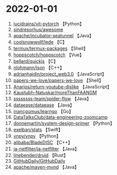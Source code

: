 # 2022-01-01

1. [lucidrains/vit-pytorch](https://github.com/lucidrains/vit-pytorch) 【Python】
2. [sindresorhus/awesome](https://github.com/sindresorhus/awesome) 
3. [apache/incubator-seatunnel](https://github.com/apache/incubator-seatunnel) 【Java】
4. [coolsnowwolf/lede](https://github.com/coolsnowwolf/lede) 【C】
5. [termux/termux-packages](https://github.com/termux/termux-packages) 【Shell】
6. [hoppscotch/hoppscotch](https://github.com/hoppscotch/hoppscotch) 【Vue】
7. [bellard/quickjs](https://github.com/bellard/quickjs) 【C】
8. [nlohmann/json](https://github.com/nlohmann/json) 【C++】
9. [adrianhajdin/project_web3.0](https://github.com/adrianhajdin/project_web3.0) 【JavaScript】
10. [papers-we-love/papers-we-love](https://github.com/papers-we-love/papers-we-love) 【Shell】
11. [Anarios/return-youtube-dislike](https://github.com/Anarios/return-youtube-dislike) 【JavaScript】
12. [Kaustubh-Natuskar/moreThanFAANGM](https://github.com/Kaustubh-Natuskar/moreThanFAANGM) 
13. [ssssssss-team/spider-flow](https://github.com/ssssssss-team/spider-flow) 【Java】
14. [dataease/dataease](https://github.com/dataease/dataease) 【Java】
15. [inancgumus/learngo](https://github.com/inancgumus/learngo) 【Go】
16. [DataTalksClub/data-engineering-zoomcamp](https://github.com/DataTalksClub/data-engineering-zoomcamp) 
17. [donnemartin/system-design-primer](https://github.com/donnemartin/system-design-primer) 【Python】
18. [exelban/stats](https://github.com/exelban/stats) 【Swift】
19. [vnpy/vnpy](https://github.com/vnpy/vnpy) 【Python】
20. [alibaba/BladeDISC](https://github.com/alibaba/BladeDISC) 【C++】
21. [ja-netfilter/ja-netfilter](https://github.com/ja-netfilter/ja-netfilter) 【Java】
22. [linebender/druid](https://github.com/linebender/druid) 【Rust】
23. [GitHubDaily/GitHubDaily](https://github.com/GitHubDaily/GitHubDaily) 
24. [apache/maven-mvnd](https://github.com/apache/maven-mvnd) 【Java】
